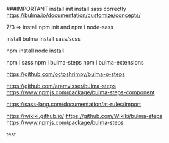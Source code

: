###IMPORTANT
install init
install sass correctly 
https://bulma.io/documentation/customize/concepts/

7/3 => install npm init and npm i node-sass 

install bulma
install sass/scss

npm install
node install 

npm i sass
npm i bulma-steps
npm i bulma-extensions

https://github.com/octoshrimpy/bulma-o-steps

https://github.com/aramvisser/bulma-steps
https://www.npmjs.com/package/bulma-steps-component


https://sass-lang.com/documentation/at-rules/import

https://wikiki.github.io/
https://github.com/Wikiki/bulma-steps
https://www.npmjs.com/package/bulma-steps


test